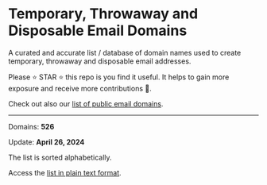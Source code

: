 # Temporary, Throwaway and Disposable Email Domains

A curated and accurate list / database of domain names used to create temporary, throwaway and disposable email addresses.

Please ⭐ STAR ⭐ this repo is you find it useful. It helps to gain more exposure and receive more contributions 🙏.

Check out also our [list of public email domains](https://github.com/WebSnifferHQ/public-email-domains).

---

Domains: **526**

Update: **April 26, 2024**

The list is sorted alphabetically.

Access the [list in plain text format](https://github.com/WebSnifferHQ/disposable-email-domains/blob/main/list.txt).
